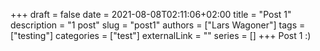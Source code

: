 +++ 
draft = false
date = 2021-08-08T02:11:06+02:00
title = "Post 1"
description = "1 post"
slug = "post1"
authors = ["Lars Wagoner"]
tags = ["testing"]
categories = ["test"]
externalLink = ""
series = []
+++
Post 1 :)